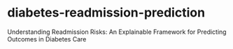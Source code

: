 # diabetes-readmission-prediction
Understanding Readmission Risks: An Explainable Framework for Predicting Outcomes in Diabetes Care
